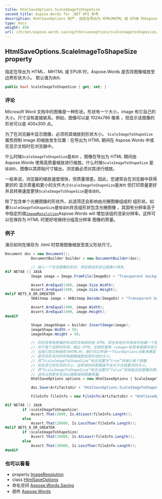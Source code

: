 ```yaml
---
title: HtmlSaveOptions.ScaleImageToShapeSize
second_title: Aspose.Words for .NET API 参考
description: HtmlSaveOptions 财产. 指定在导出为 HTMLMHTML 或 EPUB 时Aspose.Words 是否将图像缩放至边界形状大小 默认值为真的.
type: docs
weight: 450
url: /zh/net/aspose.words.saving/htmlsaveoptions/scaleimagetoshapesize/
---
```

## HtmlSaveOptions.ScaleImageToShapeSize property

指定在导出为 HTML、MHTML 或 EPUB 时，Aspose.Words 是否将图像缩放至边界形状大小。 默认值为`真的`.

```csharp
public bool ScaleImageToShapeSize { get; set; }
```

### 评论

Microsoft Word 文档中的图像是一种形状。形状有一个大小，image 有它自己的大小。尺寸没有直接联系。例如，图像可以是 1024x786 像素 ，但显示该图像的形状可以是 400x300 点。

为了在浏览器中显示图像，必须将其缩放到形状大小。 `ScaleImageToShapeSize`属性控制 image 的缩放发生位置：在导出为 HTML 期间在 Aspose.Words 中或在显示文档时在浏览器中。

什么时候`ScaleImageToShapeSize`是`真的` ，图像在导出为 HTML 期间由 Aspose.Words 使用高质量缩放进行缩放。什么时候`ScaleImageToShapeSize` 是`错误的`，图像以其原始尺寸输出，浏览器必须对其进行缩放。

一般来说，浏览器的缩放速度很快，但质量很差。因此，您通常会在浏览器中获得更好的 显示质量和更小的文件大小`ScaleImageToShapeSize`是`真的` 但打印质量更好并且转换速度更快`ScaleImageToShapeSize`是`错误的`。

除了包含单个光栅图像的形状外，此选项还会影响由光栅图像组成的 组形状。如果`ScaleImageToShapeSize`是`错误的`并且组形状包含光栅图像 ，其固有分辨率高于中指定的值[`ImageResolution`](../imageresolution/)Aspose.Words will 增加该组的渲染分辨率。这样可以在保存为 HTML 时更好地保持分组高分辨率 图像的质量。

### 例子

演示如何在保存为 .html 时禁用图像缩放至其父形状尺寸。

```csharp
Document doc = new Document();
            DocumentBuilder builder = new DocumentBuilder(doc);

            // 插入一个包含图像的形状，然后使该形状比图像小得多。
#if NET48 || JAVA
            Image image = Image.FromFile(ImageDir + "Transparent background logo.png");

            Assert.AreEqual(400, image.Size.Width);
            Assert.AreEqual(400, image.Size.Height);
#elif NET5_0_OR_GREATER
            SKBitmap image = SKBitmap.Decode(ImageDir + "Transparent background logo.png");

            Assert.AreEqual(400, image.Width);
            Assert.AreEqual(400, image.Height);
#endif

            Shape imageShape = builder.InsertImage(image);
            imageShape.Width = 50;
            imageShape.Height = 50;

            // 将包含带有图像的形状的文档保存到 HTML 将在本地文件系统中创建一个图像文件
            // 对于每个这样的形状。输出 HTML 文档将使用 <image>标签来链接并显示这些图像。
            // 当我们将文档保存为HTML时，我们可以传递一个SaveOptions对象来确定
            // 是否将形状内的所有图像缩放到其形状的大小。
            // 将“ScaleImageToShapeSize”标志设置为“true”将缩小每个图像
            // 到包含它的形状的大小，这样保存的图像就不会大于文档要求的大小。
            // 将“ScaleImageToShapeSize”标志设置为“false”将保留这些图像的原始尺寸，
            // 这将占用更多空间以换取保持图像质量。
            HtmlSaveOptions options = new HtmlSaveOptions { ScaleImageToShapeSize = scaleImageToShapeSize };

            doc.Save(ArtifactsDir + "HtmlSaveOptions.ScaleImageToShapeSize.html", options);

            FileInfo fileInfo = new FileInfo(ArtifactsDir + "HtmlSaveOptions.ScaleImageToShapeSize.001.png");

#if NET48 || JAVA
        if (scaleImageToShapeSize)
            Assert.That(3000, Is.AtLeast(fileInfo.Length));
        else
            Assert.That(20000, Is.LessThan(fileInfo.Length));
#elif NET5_0_OR_GREATER
        if (scaleImageToShapeSize)
            Assert.That(10000, Is.AtLeast(fileInfo.Length));
        else
            Assert.That(30000, Is.LessThan(fileInfo.Length));
#endif
```

### 也可以看看

* property [ImageResolution](../imageresolution/)
* class [HtmlSaveOptions](../)
* 命名空间 [Aspose.Words.Saving](../../htmlsaveoptions/)
* 部件 [Aspose.Words](../../../)


